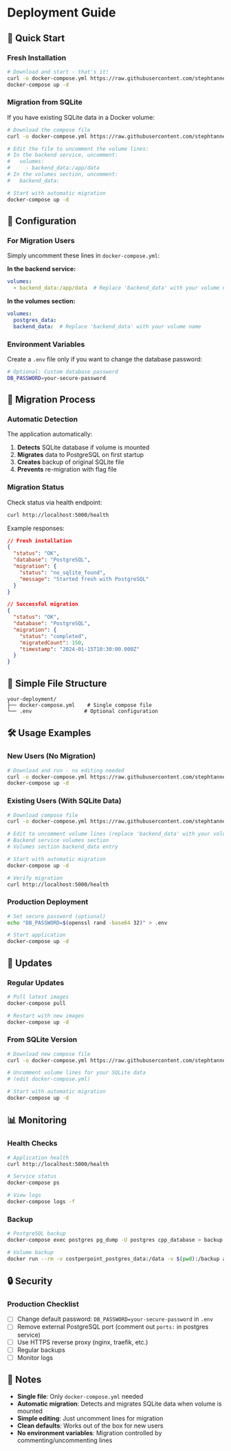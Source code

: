 # Deployment Guide

## 🚀 Quick Start

### Fresh Installation

```bash
# Download and start - that's it!
curl -o docker-compose.yml https://raw.githubusercontent.com/stephtanner1/Cents-Per-Point/main/docker-compose.yml
docker-compose up -d
```

### Migration from SQLite

If you have existing SQLite data in a Docker volume:

```bash
# Download the compose file
curl -o docker-compose.yml https://raw.githubusercontent.com/stephtanner1/Cents-Per-Point/main/docker-compose.yml

# Edit the file to uncomment the volume lines:
# In the backend service, uncomment:
#   volumes:
#     - backend_data:/app/data
# In the volumes section, uncomment:
#   backend_data:

# Start with automatic migration
docker-compose up -d
```

## 🔧 Configuration

### For Migration Users

Simply uncomment these lines in `docker-compose.yml`:

**In the backend service:**
```yaml
volumes:
  - backend_data:/app/data  # Replace 'backend_data' with your volume name
```

**In the volumes section:**
```yaml
volumes:
  postgres_data:
  backend_data:  # Replace 'backend_data' with your volume name
```

### Environment Variables

Create a `.env` file only if you want to change the database password:

```bash
# Optional: Custom database password
DB_PASSWORD=your-secure-password
```

## 🔄 Migration Process

### Automatic Detection

The application automatically:
1. **Detects** SQLite database if volume is mounted
2. **Migrates** data to PostgreSQL on first startup
3. **Creates** backup of original SQLite file
4. **Prevents** re-migration with flag file

### Migration Status

Check status via health endpoint:

```bash
curl http://localhost:5000/health
```

Example responses:

```json
// Fresh installation
{
  "status": "OK",
  "database": "PostgreSQL",
  "migration": {
    "status": "no_sqlite_found",
    "message": "Started fresh with PostgreSQL"
  }
}

// Successful migration
{
  "status": "OK", 
  "database": "PostgreSQL",
  "migration": {
    "status": "completed",
    "migratedCount": 150,
    "timestamp": "2024-01-15T10:30:00.000Z"
  }
}
```

## 📁 Simple File Structure

```
your-deployment/
├── docker-compose.yml    # Single compose file
└── .env                 # Optional configuration
```

## 🛠️ Usage Examples

### New Users (No Migration)

```bash
# Download and run - no editing needed
curl -o docker-compose.yml https://raw.githubusercontent.com/stephtanner1/Cents-Per-Point/main/docker-compose.yml
docker-compose up -d
```

### Existing Users (With SQLite Data)

```bash
# Download compose file
curl -o docker-compose.yml https://raw.githubusercontent.com/stephtanner1/Cents-Per-Point/main/docker-compose.yml

# Edit to uncomment volume lines (replace 'backend_data' with your volume name):
# Backend service volumes section
# Volumes section backend_data entry

# Start with automatic migration
docker-compose up -d

# Verify migration
curl http://localhost:5000/health
```

### Production Deployment

```bash
# Set secure password (optional)
echo "DB_PASSWORD=$(openssl rand -base64 32)" > .env

# Start application
docker-compose up -d
```

## 🔄 Updates

### Regular Updates

```bash
# Pull latest images
docker-compose pull

# Restart with new images
docker-compose up -d
```

### From SQLite Version

```bash
# Download new compose file
curl -o docker-compose.yml https://raw.githubusercontent.com/stephtanner1/Cents-Per-Point/main/docker-compose.yml

# Uncomment volume lines for your SQLite data
# (edit docker-compose.yml)

# Start with automatic migration
docker-compose up -d
```

## 📊 Monitoring

### Health Checks

```bash
# Application health
curl http://localhost:5000/health

# Service status
docker-compose ps

# View logs
docker-compose logs -f
```

### Backup

```bash
# PostgreSQL backup
docker-compose exec postgres pg_dump -U postgres cpp_database > backup.sql

# Volume backup
docker run --rm -v costperpoint_postgres_data:/data -v $(pwd):/backup alpine tar czf /backup/postgres-backup.tar.gz -C /data .
```

## 🔒 Security

### Production Checklist

- [ ] Change default password: `DB_PASSWORD=your-secure-password` in `.env`
- [ ] Remove external PostgreSQL port (comment out `ports:` in postgres service)
- [ ] Use HTTPS reverse proxy (nginx, traefik, etc.)
- [ ] Regular backups
- [ ] Monitor logs

## 📝 Notes

- **Single file**: Only `docker-compose.yml` needed
- **Automatic migration**: Detects and migrates SQLite data when volume is mounted
- **Simple editing**: Just uncomment lines for migration
- **Clean defaults**: Works out of the box for new users
- **No environment variables**: Migration controlled by commenting/uncommenting lines 